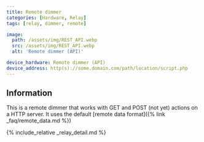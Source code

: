 ```yaml
---
title: Remote dimmer
categories: [Hardware, Relay]
tags: [relay, dimmer, remote]

image:
  path: /assets/img/REST_API.webp
  src: /assets/img/REST_API.webp
  alt: 'Remote dimmer (API)'

device_hardware: Remote dimmer (API)
device_address: http(s)://some.domain.com/path/location/script.php
---
```


## Information

This is a remote dimmer that works with GET and POST (not yet) actions on a HTTP
server. It uses the default [remote data format]({% link _faq/remote_data.md %})

{% include_relative _relay_detail.md %}

